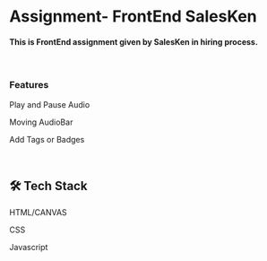 <html>
<body>
  <h1>Assignment- FrontEnd SalesKen</h1>  
  <h4> This is FrontEnd assignment given by SalesKen in hiring process.</h4>
<br>
<h3>Features</h3>

<p>Play and Pause Audio</p>
<p>Moving AudioBar</p>
<p>Add Tags or Badges</p>
<br>
<h2>🛠 Tech Stack</h2>
<p>HTML/CANVAS</p>
<p>CSS</p>
<p>Javascript</p>

    
</body>
</html>
